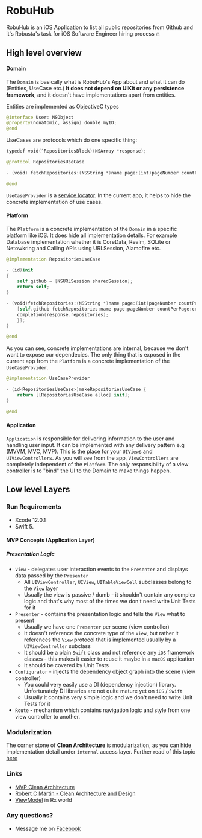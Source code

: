 # RobuHub
RobuHub is an iOS Application to list all public repositories from Github and it's Robusta's task for iOS Software Engineer hiring process 🔥

## High level overview

#### Domain 

The `Domain` is basically what is RobuHub's App about and what it can do (Entities, UseCase etc.) **It does not depend on UIKit or any persistence framework**, and it doesn't have implementations apart from entities.

Entities are implemented as ObjectiveC types

```swift
@interface User: NSObject
@property(nonatomic, assign) double myID;
@end
```

UseCases are protocols which do one specific thing:

```swift
typedef void(^RepositoriesBlock)(NSArray *response);

@protocol RepositoriesUseCase

- (void) fetchRepositories:(NSString *)name page:(int)pageNumber countPerPage:(int)countPerPage completion:(RepositoriesBlock)completion;

@end
```

`UseCaseProvider` is a [service locator](https://en.wikipedia.org/wiki/Service_locator_pattern).  In the current app, it helps to hide the concrete implementation of use cases.


#### Platform

The `Platform` is a concrete implementation of the `Domain` in a specific platform like iOS. It does hide all implementation details. For example Database implementation whether it is CoreData, Realm, SQLite or Netowkring and Calling APIs using URLSession, Alamofire etc.

```swift
@implementation RepositoriesUseCase

- (id)init
{
    self.github = [NSURLSession sharedSession];
    return self;
}

- (void)fetchRepositories:(NSString *)name page:(int)pageNumber countPerPage:(int)countPerPage completion:(RepositoriesBlock)completion {
    [self.github fetchRepositories:name page:pageNumber countPerPage:countPerPage completion:^(RepositoriesResponse *response) {
    completion(response.repositories);
    }];
}

@end
```

As you can see, concrete implementations are internal, because we don't want to expose our dependecies. The only thing that is exposed in the current app from the `Platform` is a concrete implementation of the `UseCaseProvider`.

```swift
@implementation UseCaseProvider

- (id<RepositoriesUseCase>)makeRepositoriesUseCase {
    return [[RepositoriesUseCase alloc] init];
}

@end
```

#### Application
`Application` is responsible for delivering information to the user and handling user input. It can be implemented with any delivery pattern e.g (MVVM, MVC, MVP). This is the place for your `UIView`s and `UIViewController`s. As you will see from the app, `ViewControllers` are completely independent of the `Platform`.  The only responsibility of a view controller is to "bind" the UI to the Domain to make things happen.

## Low level Layers

### Run Requirements

* Xcode 12.0.1
* Swift 5.

#### MVP Concepts (Application Layer)
##### Presentation Logic
* `View` - delegates user interaction events to the `Presenter` and displays data passed by the `Presenter`
    * All `UIViewController`, `UIView`, `UITableViewCell` subclasses belong to the `View` layer
    * Usually the view is passive / dumb - it shouldn't contain any complex logic and that's why most of the times we don't need write Unit Tests for it
* `Presenter` - contains the presentation logic and tells the `View` what to present
    * Usually we have one `Presenter` per scene (view controller)
    * It doesn't reference the concrete type of the `View`, but rather it references the `View` protocol that is implemented usually by a `UIViewController` subclass
    * It should be a plain `Swift` class and not reference any `iOS` framework classes - this makes it easier to reuse it maybe in a `macOS` application
    * It should be covered by Unit Tests
* `Configurator` - injects the dependency object graph into the scene (view controller)
    * You could very easily use a DI (dependency injection) library. Unfortunately DI libraries are not quite mature yet on `iOS` / `Swift`
    * Usually it contains very simple logic and we don't need to write Unit Tests for it
* `Route` - mechanism which contains navigation logic and style from one view controller to another.

### Modularization

The corner stone of **Clean Architecture** is modularization, as you can hide implementation detail under `internal` access layer. Further read of this topic [here](https://tuist.io/docs/usage/microfeatures/)

### Links
* [MVP Clean Architecture](https://github.com/FortechRomania/ios-mvp-clean-architecture)
* [Robert C Martin - Clean Architecture and Design](https://www.youtube.com/watch?v=Nsjsiz2A9mg)
* [ViewModel](https://medium.com/@SergDort/viewmodel-in-rxswift-world-13d39faa2cf5#.qse37r6jw) in Rx world

### Any questions?

* Message me on [Facebook](https://www.facebook.com/KarimEbrahemAbdelaziz/)

